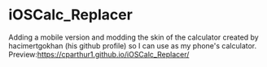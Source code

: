 # iOSCalc_Replacer
Adding a mobile version and modding the skin of the calculator created by hacimertgokhan (his github profile) so I can use as my phone's calculator.
Preview:https://cparthur1.github.io/iOSCalc_Replacer/